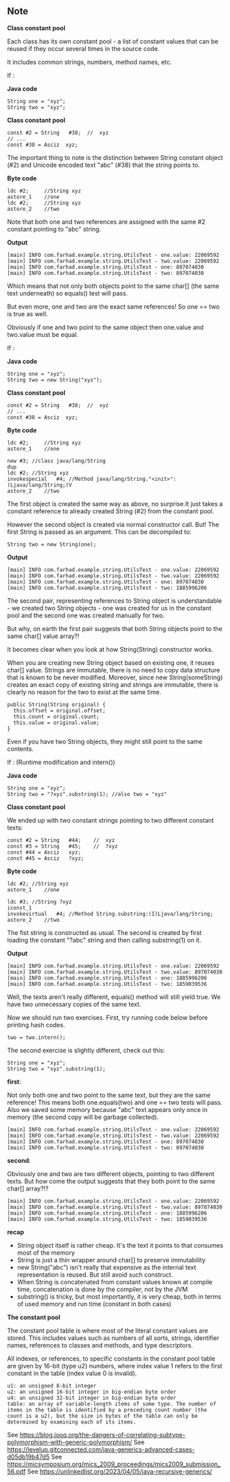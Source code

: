 ## Note

**Class constant pool**

Each class has its own constant pool - a list of constant values that can be reused if they occur several times in the source code.

It includes common strings, numbers, method names, etc.

If :

**Java code**
  
  ```
  String one = "xyz";
  String two = "xyz";
  ```

**Class constant pool**

  ```
  const #2 = String   #38;  //  xyz
  // ...
  const #38 = Asciz  xyz;
  ```
  
The important thing to note is the distinction between String constant object (#2) and Unicode encoded text "abc" (#38) that the string points to.

**Byte code**

  ```
  ldc #2;     //String xyz
  astore_1    //one
  ldc #2;     //String xyz
  astore_2    //two
  ``` 
  
Note that both one and two references are assigned with the same #2 constant pointing to "abc" string.

**Output**

  ```
  [main] INFO com.farhad.example.string.UtilsTest - one.value: 22069592
  [main] INFO com.farhad.example.string.UtilsTest - two.value: 22069592
  [main] INFO com.farhad.example.string.UtilsTest - one: 897074030
  [main] INFO com.farhad.example.string.UtilsTest - two: 897074030
  ```
  
Which means that not only both objects point to the same char[] (the same text underneath) so equals() test will pass.

But even more, one and two are the exact same references! So one == two is true as well. 

Obviously if one and two point to the same object then one.value and two.value must be equal.

If :

**Java code**
  
  ```
  String one = "xyz";
  String two = new String("xyz");
  ```

**Class constant pool**

  ```
  const #2 = String   #38;  //  xyz
  // ...
  const #38 = Asciz  xyz;
  ```
  
**Byte code**

  ```
  ldc #2;     //String xyz
  astore_1    //one
  
  new #3; //class java/lang/String
  dup
  ldc #2; //String xyz
  invokespecial   #4; //Method java/lang/String."<init>":(Ljava/lang/String;)V
  astore_2    //two
  ``` 
  
The first object is created the same way as above, no surprise.It just takes a constant reference to already created String (#2) from the constant pool.

However the second object is created via normal constructor call. But! The first String is passed as an argument. This can be decompiled to:

  ```
  String two = new String(one);
  ```

**Output**

  ```
  [main] INFO com.farhad.example.string.UtilsTest - one.value: 22069592
  [main] INFO com.farhad.example.string.UtilsTest - two.value: 22069592
  [main] INFO com.farhad.example.string.UtilsTest - one: 897074030
  [main] INFO com.farhad.example.string.UtilsTest - two: 1885996206
  ```
  
The second pair, representing references to String object is understandable - we created two String objects - one was created for us in the constant pool and the second one was created manually for two. 

But why, on earth the first pair suggests that both String objects point to the same char[] value array?!

It becomes clear when you look at how String(String) constructor works.

When you are creating new String object based on existing one, it reuses char[] value. Strings are immutable, there is no need to copy data structure that is known to be never modified. Moreover, since new String(someString) creates an exact copy of existing string and strings are immutable, there is clearly no reason for the two to exist at the same time.

  ```
  public String(String original) {
    this.offset = original.offset;
    this.count = original.count;
    this.value = original.value;
  }
  ```
  
Even if you have two String objects, they might still point to the same contents. 


If : (Runtime modification and intern())

**Java code**
  
  ```
  String one = "xyz";
  String two = "?xyz".substring(1); //also two = "xyz"
  ```

**Class constant pool**

We ended up with two constant strings pointing to two different constant texts:

  ```
  const #2 = String   #44;    //  xyz
  const #3 = String   #45;    //  ?xyz
  const #44 = Asciz   xyz;
  const #45 = Asciz   ?xyz;
  ```
  
**Byte code**

  ```
  ldc #2; //String xyz
  astore_1    //one

  ldc #3; //String ?xyz
  iconst_1
  invokevirtual   #4; //Method String.substring:(I)Ljava/lang/String;
  astore_2    //two
  ``` 
  
The fist string is constructed as usual. The second is created by first loading the constant "?abc" string and then calling substring(1) on it.

**Output**

  ```
  [main] INFO com.farhad.example.string.UtilsTest - one.value: 22069592
  [main] INFO com.farhad.example.string.UtilsTest - two.value: 897074030
  [main] INFO com.farhad.example.string.UtilsTest - one: 1885996206
  [main] INFO com.farhad.example.string.UtilsTest - two: 1859039536
  ```
  
Well, the texts aren't really different, equals() method will still yield true. We have two unnecessary copies of the same text.

Now we should run two exercises. First, try running code below before printing hash codes.

  ```
  two = two.intern();
  ```

The second exercise is slightly different, check out this:

  ```
  String one = "xyz";
  String two = "xyz".substring(1);
  ```

**first**:

Not only both one and two point to the same text, but they are the same reference!
This means both one.equals(two) and one == two tests will pass. Also we saved some memory because "abc" text appears only once in memory (the second copy will be garbage collected).

  ```
  [main] INFO com.farhad.example.string.UtilsTest - one.value: 22069592
  [main] INFO com.farhad.example.string.UtilsTest - two.value: 22069592
  [main] INFO com.farhad.example.string.UtilsTest - one: 897074030
  [main] INFO com.farhad.example.string.UtilsTest - two: 897074030
  ```

**second**:

Obviously one and two are two different objects, pointing to two different texts. But how come the output suggests that they both point to the same char[] array?!?

  ```
  [main] INFO com.farhad.example.string.UtilsTest - one.value: 22069592
  [main] INFO com.farhad.example.string.UtilsTest - two.value: 897074030
  [main] INFO com.farhad.example.string.UtilsTest - one: 1885996206
  [main] INFO com.farhad.example.string.UtilsTest - two: 1859039536
  ```

**recap**

  * String object itself is rather cheap. It's the text it points to that consumes most of the memory
  * String is just a thin wrapper around char[] to preserve immutability
  * new String("abc") isn't really that expensive as the internal text representation is reused. But still avoid such construct.
  * When String is concatenated from constant values known at compile time, concatenation is done by the compiler, not by the JVM
  * substring() is tricky, but most importantly, it is very cheap, both in terms of used memory and run time (constant in both cases)
  
**The constant pool**

The constant pool table is where most of the literal constant values are stored. This includes values such as numbers of all sorts, strings, identifier names, references to classes and methods, and type descriptors.

All indexes, or references, to specific constants in the constant pool table are given by 16-bit (type u2) numbers, where index value 1 refers to the first constant in the table (index value 0 is invalid).

  ```
  u1: an unsigned 8-bit integer
  u2: an unsigned 16-bit integer in big-endian byte order
  u4: an unsigned 32-bit integer in big-endian byte order
  table: an array of variable-length items of some type. The number of items in the table is identified by a preceding count number (the count is a u2), but the size in bytes of the table can only be determined by examining each of its items.
  ```  



See https://blog.jooq.org/the-dangers-of-correlating-subtype-polymorphism-with-generic-polymorphism/
See https://levelup.gitconnected.com/java-generics-advanced-cases-d05db19b47d5
See https://micsymposium.org/mics_2009_proceedings/mics2009_submission_56.pdf
See https://unlinkedlist.org/2023/04/05/java-recursive-generics/